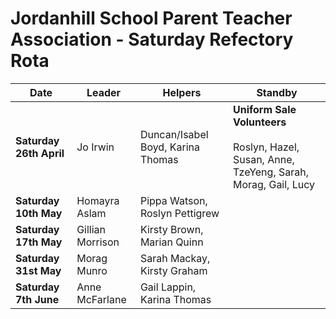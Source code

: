 # Jordanhill School Parent Teacher Association - Saturday Refectory Rota

| Date                    | Leader           | Helpers                            | Standby                                                                             |
| ----------------------- | ---------------- | ---------------------------------- | ----------------------------------------------------------------------------------- |
| **Saturday 26th April** | Jo Irwin         | Duncan/Isabel Boyd, Karina Thomas  | **Uniform Sale Volunteers** <br><br> Roslyn, Hazel, Susan, Anne, TzeYeng, Sarah, Morag, Gail, Lucy|
| **Saturday 10th May**   | Homayra Aslam    | Pippa Watson, Roslyn Pettigrew     |                                                                                     |
| **Saturday 17th May**   | Gillian Morrison | Kirsty Brown, Marian Quinn         |                                                                                     |
| **Saturday 31st May**   | Morag Munro      | Sarah Mackay, Kirsty Graham              |                                                                                     |
| **Saturday 7th June**   |  Anne McFarlane   | Gail Lappin, Karina Thomas    |                                                                                     |






